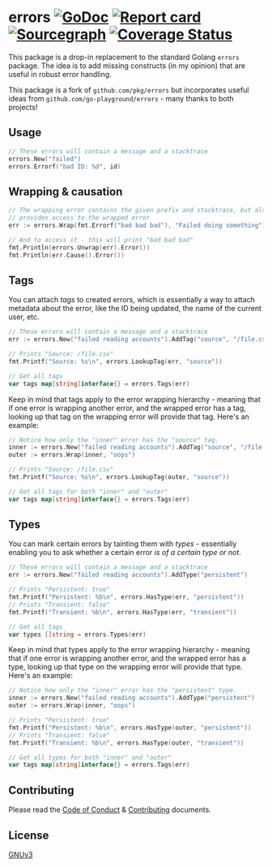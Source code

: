 # errors [![GoDoc](https://godoc.org/github.com/golangly/errors?status.svg)](http://godoc.org/github.com/golangly/errors) [![Report card](https://goreportcard.com/badge/github.com/golangly/errors)](https://goreportcard.com/report/github.com/golangly/errors) [![Sourcegraph](https://sourcegraph.com/github.com/golangly/errors/-/badge.svg)](https://sourcegraph.com/github.com/golangly/errors?badge) [![Coverage Status](https://coveralls.io/repos/github/golangly/errors/badge.svg?branch=master)](https://coveralls.io/github/golangly/errors?branch=master)

This package is a drop-in replacement to the standard Golang `errors` package. The idea is to add missing constructs (in my opinion) that are useful in robust error handling.

This package is a fork of `github.com/pkg/errors` but incorporates useful ideas from `github.com/go-playground/errors` - many thanks to both projects!

## Usage

```go
// These errors will contain a message and a stacktrace
errors.New("failed")
errors.Errorf("bad ID: %d", id)
```

## Wrapping & causation

```go
// The wrapping error contains the given prefix and stacktrace, but also
// provides access to the wrapped error
err := errors.Wrap(fmt.Errorf("bad bad bad"), "Failed doing something")

// And to access it - this will print "bad bad bad"
fmt.Println(errors.Unwrap(err).Error())
fmt.Println(err.Cause().Error())
```

## Tags

You can attach _tags_ to created errors, which is essentially a way to attach metadata about the error, like the ID being updated, the name of the current user, etc.

```go
// These errors will contain a message and a stacktrace
err := errors.New("failed reading accounts").AddTag("source", "/file.csv")

// Prints "Source: /file.csv"
fmt.Printf("Source: %s\n", errors.LookupTag(err, "source"))

// Get all tags
var tags map[string]interface{} = errors.Tags(err) 
```

Keep in mind that tags apply to the error wrapping hierarchy - meaning that if one error is wrapping another error, and the wrapped error has a tag, looking up that tag on the wrapping error will provide that tag. Here's an example:

```go
// Notice how only the "inner" error has the "source" tag.
inner := errors.New("failed reading accounts").AddTag("source", "/file.csv")
outer := errors.Wrap(inner, "oops")

// Prints "Source: /file.csv"
fmt.Printf("Source: %s\n", errors.LookupTag(outer, "source"))

// Get all tags for both "inner" and "outer"
var tags map[string]interface{} = errors.Tags(err) 
```

## Types

You can mark certain errors by tainting them with _types_ - essentially enabling you to ask whether a certain error _is of a certain type or not_.

```go
// These errors will contain a message and a stacktrace
err := errors.New("failed reading accounts").AddType("persistent")

// Prints "Persistent: true"
fmt.Printf("Persistent: %b\n", errors.HasType(err, "persistent"))
// Prints "Transient: false"
fmt.Printf("Transient: %b\n", errors.HasType(err, "transient"))

// Get all tags
var types []string = errors.Types(err) 
```

Keep in mind that types apply to the error wrapping hierarchy - meaning that if one error is wrapping another error, and the wrapped error has a type, looking up that type on the wrapping error will provide that type. Here's an example:

```go
// Notice how only the "inner" error has the "persistent" type.
inner := errors.New("failed reading accounts").AddType("persistent")
outer := errors.Wrap(inner, "oops")

// Prints "Persistent: true"
fmt.Printf("Persistent: %b\n", errors.HasType(outer, "persistent"))
// Prints "Transient: false"
fmt.Printf("Transient: %b\n", errors.HasType(outer, "transient"))

// Get all types for both "inner" and "outer"
var tags map[string]interface{} = errors.Tags(err) 
```

## Contributing

Please read the [Code of Conduct](.github/CODE_OF_CONDUCT.md) & [Contributing](.github/CONTRIBUTING.md) documents.

## License

[GNUv3](./LICENSE)
